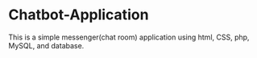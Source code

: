 # Chatbot-Application
This is a simple messenger(chat room) application using html, CSS, php, MySQL, and database.
